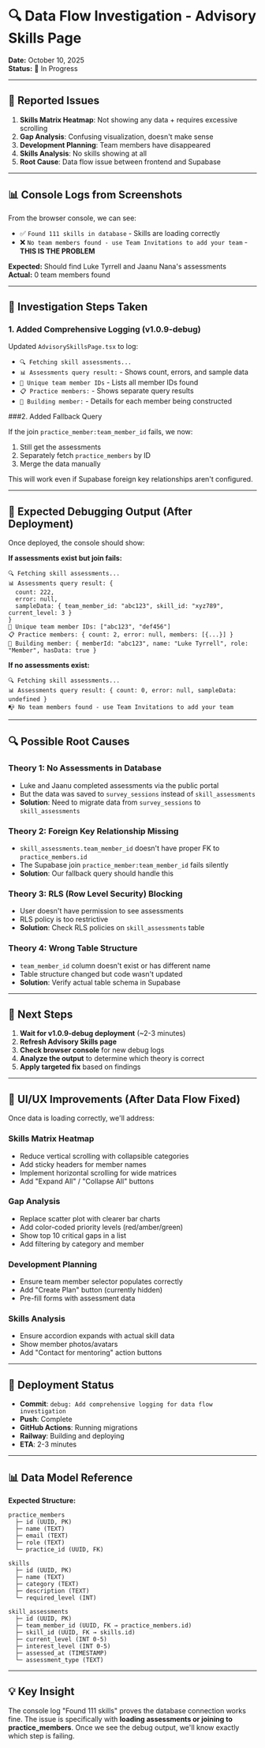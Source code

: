 # 🔍 Data Flow Investigation - Advisory Skills Page

**Date:** October 10, 2025  
**Status:** 🔄 In Progress

---

## 🐛 Reported Issues

1. **Skills Matrix Heatmap**: Not showing any data + requires excessive scrolling
2. **Gap Analysis**: Confusing visualization, doesn't make sense
3. **Development Planning**: Team members have disappeared
4. **Skills Analysis**: No skills showing at all
5. **Root Cause**: Data flow issue between frontend and Supabase

---

## 📊 Console Logs from Screenshots

From the browser console, we can see:
- ✅ `Found 111 skills in database` - Skills are loading correctly
- ❌ `No team members found - use Team Invitations to add your team` - **THIS IS THE PROBLEM**

**Expected:** Should find Luke Tyrrell and Jaanu Nana's assessments  
**Actual:** 0 team members found

---

## 🔧 Investigation Steps Taken

### 1. Added Comprehensive Logging (v1.0.9-debug)

Updated `AdvisorySkillsPage.tsx` to log:
- `🔍 Fetching skill assessments...`
- `📊 Assessments query result:` - Shows count, errors, and sample data
- `👥 Unique team member IDs` - Lists all member IDs found
- `📋 Practice members:` - Shows separate query results
- `👤 Building member:` - Details for each member being constructed

###2. Added Fallback Query

If the join `practice_member:team_member_id` fails, we now:
1. Still get the assessments
2. Separately fetch `practice_members` by ID
3. Merge the data manually

This will work even if Supabase foreign key relationships aren't configured.

---

## 🎯 Expected Debugging Output (After Deployment)

Once deployed, the console should show:

**If assessments exist but join fails:**
```
🔍 Fetching skill assessments...
📊 Assessments query result: { 
  count: 222, 
  error: null,
  sampleData: { team_member_id: "abc123", skill_id: "xyz789", current_level: 3 }
}
👥 Unique team member IDs: ["abc123", "def456"]
📋 Practice members: { count: 2, error: null, members: [{...}] }
👤 Building member: { memberId: "abc123", name: "Luke Tyrrell", role: "Member", hasData: true }
```

**If no assessments exist:**
```
🔍 Fetching skill assessments...
📊 Assessments query result: { count: 0, error: null, sampleData: undefined }
📭 No team members found - use Team Invitations to add your team
```

---

## 🔍 Possible Root Causes

### Theory 1: No Assessments in Database
- Luke and Jaanu completed assessments via the public portal
- But the data was saved to `survey_sessions` instead of `skill_assessments`
- **Solution**: Need to migrate data from `survey_sessions` to `skill_assessments`

### Theory 2: Foreign Key Relationship Missing
- `skill_assessments.team_member_id` doesn't have proper FK to `practice_members.id`
- The Supabase join `practice_member:team_member_id` fails silently
- **Solution**: Our fallback query should handle this

### Theory 3: RLS (Row Level Security) Blocking
- User doesn't have permission to see assessments
- RLS policy is too restrictive
- **Solution**: Check RLS policies on `skill_assessments` table

### Theory 4: Wrong Table Structure
- `team_member_id` column doesn't exist or has different name
- Table structure changed but code wasn't updated
- **Solution**: Verify actual table schema in Supabase

---

## 📝 Next Steps

1. **Wait for v1.0.9-debug deployment** (~2-3 minutes)
2. **Refresh Advisory Skills page**
3. **Check browser console** for new debug logs
4. **Analyze the output** to determine which theory is correct
5. **Apply targeted fix** based on findings

---

## 🎨 UI/UX Improvements (After Data Flow Fixed)

Once data is loading correctly, we'll address:

### Skills Matrix Heatmap
- Reduce vertical scrolling with collapsible categories
- Add sticky headers for member names
- Implement horizontal scrolling for wide matrices
- Add "Expand All" / "Collapse All" buttons

### Gap Analysis
- Replace scatter plot with clearer bar charts
- Add color-coded priority levels (red/amber/green)
- Show top 10 critical gaps in a list
- Add filtering by category and member

### Development Planning
- Ensure team member selector populates correctly
- Add "Create Plan" button (currently hidden)
- Pre-fill forms with assessment data

### Skills Analysis
- Ensure accordion expands with actual skill data
- Show member photos/avatars
- Add "Contact for mentoring" action buttons

---

## 🚀 Deployment Status

- **Commit**: `debug: Add comprehensive logging for data flow investigation`
- **Push**: Complete
- **GitHub Actions**: Running migrations
- **Railway**: Building and deploying
- **ETA**: 2-3 minutes

---

## 📊 Data Model Reference

**Expected Structure:**
```
practice_members
  ├─ id (UUID, PK)
  ├─ name (TEXT)
  ├─ email (TEXT)
  ├─ role (TEXT)
  └─ practice_id (UUID, FK)

skills
  ├─ id (UUID, PK)
  ├─ name (TEXT)
  ├─ category (TEXT)
  ├─ description (TEXT)
  └─ required_level (INT)

skill_assessments
  ├─ id (UUID, PK)
  ├─ team_member_id (UUID, FK → practice_members.id)
  ├─ skill_id (UUID, FK → skills.id)
  ├─ current_level (INT 0-5)
  ├─ interest_level (INT 0-5)
  ├─ assessed_at (TIMESTAMP)
  └─ assessment_type (TEXT)
```

---

## 💡 Key Insight

The console log "Found 111 skills" proves the database connection works fine. The issue is specifically with **loading assessments or joining to practice_members**. Once we see the debug output, we'll know exactly which step is failing.

